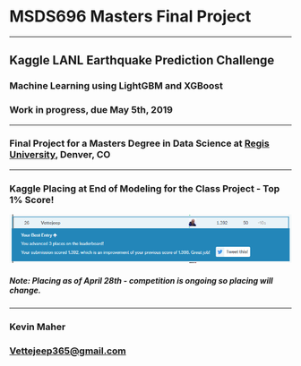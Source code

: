 # MSDS696 Masters Final Project
---
## Kaggle LANL Earthquake Prediction Challenge
### Machine Learning using LightGBM and XGBoost
### Work in progress, due May 5th, 2019
---
### Final Project for a Masters Degree in Data Science at [Regis University](https://www.regis.edu), Denver, CO  
---
### Kaggle Placing at End of Modeling for the Class Project - Top 1% Score!  
![Kaggle_Placing](img/Kaggle_Placing_28Apr.PNG)  

##### Note: Placing as of April 28th - competition is ongoing so placing will change.
---
### Kevin Maher    
### Vettejeep365@gmail.com    
